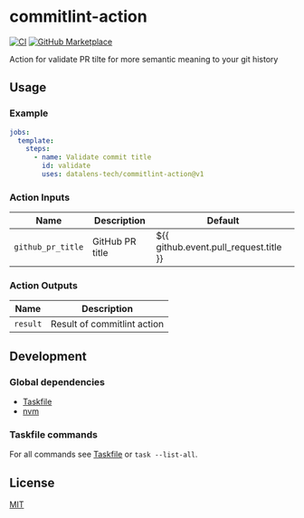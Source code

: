 # commitlint-action

[![CI](https://github.com/datalens-tech/commitlint-action/workflows/Check%20PR/badge.svg)](https://github.com/datalens-tech/commitlint-action/actions?query=workflow%3A%22%22Check+PR%22%22)
[![GitHub Marketplace](https://img.shields.io/badge/Marketplace-Template-blue.svg)](https://github.com/marketplace/actions/template)

Action for validate PR tilte for more semantic meaning to your git history

## Usage

### Example

```yaml
jobs:
  template:
    steps:
      - name: Validate commit title
        id: validate
        uses: datalens-tech/commitlint-action@v1
```

### Action Inputs

| Name              | Description     | Default                                |
| ----------------- | --------------- | -------------------------------------- |
| `github_pr_title` | GitHub PR title | ${{ github.event.pull_request.title }} |

### Action Outputs

| Name     | Description                 |
| -------- | --------------------------- |
| `result` | Result of commitlint action |

## Development

### Global dependencies

- [Taskfile](https://taskfile.dev/installation/)
- [nvm](https://github.com/nvm-sh/nvm?tab=readme-ov-file#install--update-script)

### Taskfile commands

For all commands see [Taskfile](Taskfile.yaml) or `task --list-all`.

## License

[MIT](LICENSE)
